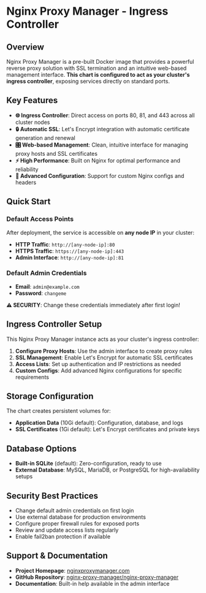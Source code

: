 # Nginx Proxy Manager - Ingress Controller

## Overview

Nginx Proxy Manager is a pre-built Docker image that provides a powerful reverse proxy solution with SSL termination and an intuitive web-based management interface. **This chart is configured to act as your cluster's ingress controller**, exposing services directly on standard ports.

## Key Features

- **🌐 Ingress Controller**: Direct access on ports 80, 81, and 443 across all cluster nodes
- **🔒 Automatic SSL**: Let's Encrypt integration with automatic certificate generation and renewal
- **🎛️ Web-based Management**: Clean, intuitive interface for managing proxy hosts and SSL certificates
- **⚡ High Performance**: Built on Nginx for optimal performance and reliability
- **🔧 Advanced Configuration**: Support for custom Nginx configs and headers

## Quick Start

### Default Access Points
After deployment, the service is accessible on **any node IP** in your cluster:

- **HTTP Traffic**: `http://[any-node-ip]:80`
- **HTTPS Traffic**: `https://[any-node-ip]:443`
- **Admin Interface**: `http://[any-node-ip]:81`

### Default Admin Credentials
- **Email**: `admin@example.com`
- **Password**: `changeme`

**⚠️ SECURITY**: Change these credentials immediately after first login!

## Ingress Controller Setup

This Nginx Proxy Manager instance acts as your cluster's ingress controller:

1. **Configure Proxy Hosts**: Use the admin interface to create proxy rules
2. **SSL Management**: Enable Let's Encrypt for automatic SSL certificates
3. **Access Lists**: Set up authentication and IP restrictions as needed
4. **Custom Configs**: Add advanced Nginx configurations for specific requirements

## Storage Configuration

The chart creates persistent volumes for:
- **Application Data** (10Gi default): Configuration, database, and logs
- **SSL Certificates** (1Gi default): Let's Encrypt certificates and private keys

## Database Options

- **Built-in SQLite** (default): Zero-configuration, ready to use
- **External Database**: MySQL, MariaDB, or PostgreSQL for high-availability setups

## Security Best Practices

- Change default admin credentials on first login
- Use external database for production environments
- Configure proper firewall rules for exposed ports
- Review and update access lists regularly
- Enable fail2ban protection if available

## Support & Documentation

- **Project Homepage**: [nginxproxymanager.com](https://nginxproxymanager.com/)
- **GitHub Repository**: [nginx-proxy-manager/nginx-proxy-manager](https://github.com/NginxProxyManager/nginx-proxy-manager)
- **Documentation**: Built-in help available in the admin interface